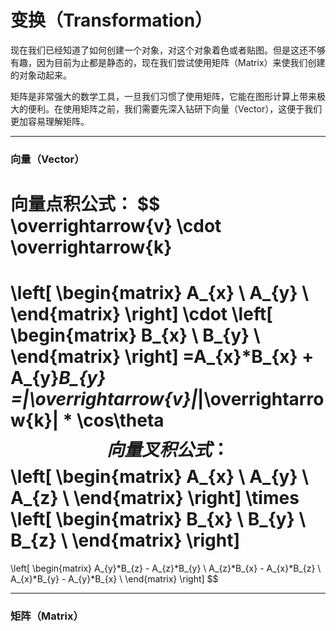 # 变换（Transformation）

现在我们已经知道了如何创建一个对象，对这个对象着色或者贴图。但是这还不够有趣，因为目前为止都是静态的，现在我们尝试使用矩阵（Matrix）来使我们创建的对象动起来。

矩阵是非常强大的数学工具，一旦我们习惯了使用矩阵，它能在图形计算上带来极大的便利。在使用矩阵之前，我们需要先深入钻研下向量（Vector），这便于我们更加容易理解矩阵。

------

### 向量（Vector）



向量点积公式：
$$
\overrightarrow{v} \cdot \overrightarrow{k}
=
\left[
\begin{matrix}
A_{x} \\
A_{y} \\
\end{matrix}
\right]
\cdot
\left[
\begin{matrix}
B_{x} \\
B_{y} \\
\end{matrix}
\right]
=A_{x}*B_{x} + A_{y}*B_{y}
=|\overrightarrow{v}|*|\overrightarrow{k}| * \cos\theta
$$
向量叉积公式：
$$
\left[
\begin{matrix}
A_{x} \\
A_{y} \\
A_{z} \\
\end{matrix}
\right]
\times
\left[
\begin{matrix}
B_{x} \\
B_{y} \\
B_{z} \\
\end{matrix}
\right]
=
\left[
\begin{matrix}
A_{y}*B_{z} - A_{z}*B_{y} \\
A_{z}*B_{x} - A_{x}*B_{z} \\
A_{x}*B_{y} - A_{y}*B_{x} \\
\end{matrix}
\right]
$$

------

### 矩阵（Matrix）